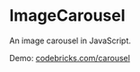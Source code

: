 # ImageCarousel
An image carousel in JavaScript.

Demo: [codebricks.com/carousel](http://www.codebricks.com/index.html) 
